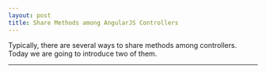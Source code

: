 ```yaml
---
layout: post
title: Share Methods among AngularJS Controllers
---
```


Typically, there are several ways to share methods among controllers.
Today we are going to introduce two of them.

---
